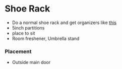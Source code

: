 # Shoe Rack

- Do a normal shoe rack and get organizers like [this](https://www.amazon.in/Adjustable-Risers-Storage-Stacker-Organizer/dp/B09C53R55W)
- 5inch partitions
- place to sit
- Room freshener, Umbrella stand

### Placement
- Outside main door
